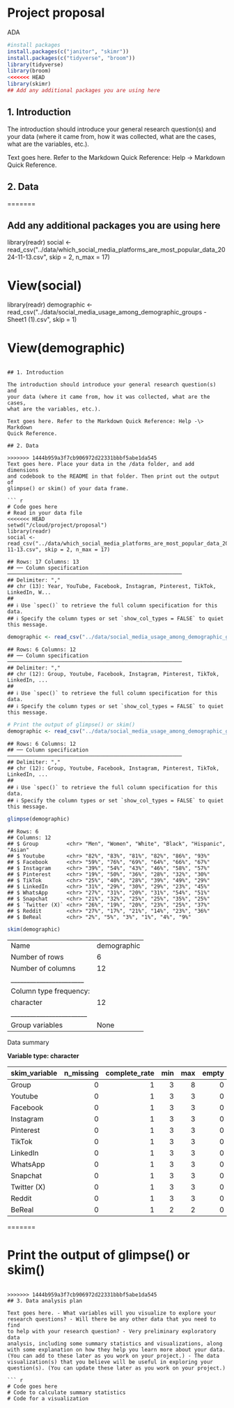 Project proposal
================
ADA

``` r
#install packages 
install.packages(c("janitor", "skimr"))
install.packages(c("tidyverse", "broom"))
library(tidyverse)
library(broom)
<<<<<<< HEAD
library(skimr)
## Add any additional packages you are using here
```

## 1. Introduction

The introduction should introduce your general research question(s) and
your data (where it came from, how it was collected, what are the cases,
what are the variables, etc.).

Text goes here. Refer to the Markdown Quick Reference: Help -\> Markdown
Quick Reference.

## 2. Data

=======
## Add any additional packages you are using here
library(readr)
social <- read_csv("../data/which_social_media_platforms_are_most_popular_data_2024-11-13.csv", 
    skip = 2, n_max = 17)
# View(social)

library(readr)
demographic <- read_csv("../data/social_media_usage_among_demographic_groups - Sheet1 (1).csv", 
    skip = 1)
# View(demographic)
```

## 1. Introduction

The introduction should introduce your general research question(s) and
your data (where it came from, how it was collected, what are the cases,
what are the variables, etc.).

Text goes here. Refer to the Markdown Quick Reference: Help -\> Markdown
Quick Reference.

## 2. Data

>>>>>>> 1444b959a3f7cb906972d22331bbbf5abe1da545
Text goes here. Place your data in the /data folder, and add dimensions
and codebook to the README in that folder. Then print out the output of
glimpse() or skim() of your data frame.

``` r
# Code goes here
# Read in your data file
<<<<<<< HEAD
setwd("/cloud/project/proposal")
library(readr)
social <- read_csv("../data/which_social_media_platforms_are_most_popular_data_2024-11-13.csv", skip = 2, n_max = 17)
```

    ## Rows: 17 Columns: 13
    ## ── Column specification ────────────────────────────────────────────────────────
    ## Delimiter: ","
    ## chr (13): Year, YouTube, Facebook, Instagram, Pinterest, TikTok, LinkedIn, W...
    ## 
    ## ℹ Use `spec()` to retrieve the full column specification for this data.
    ## ℹ Specify the column types or set `show_col_types = FALSE` to quiet this message.

``` r
demographic <- read_csv("../data/social_media_usage_among_demographic_groups - Sheet1 (1).csv", skip = 1)
```

    ## Rows: 6 Columns: 12
    ## ── Column specification ────────────────────────────────────────────────────────
    ## Delimiter: ","
    ## chr (12): Group, Youtube, Facebook, Instagram, Pinterest, TikTok, LinkedIn, ...
    ## 
    ## ℹ Use `spec()` to retrieve the full column specification for this data.
    ## ℹ Specify the column types or set `show_col_types = FALSE` to quiet this message.

``` r
# Print the output of glimpse() or skim()
demographic <- read_csv("../data/social_media_usage_among_demographic_groups - Sheet1 (1).csv", skip = 1)
```

    ## Rows: 6 Columns: 12
    ## ── Column specification ────────────────────────────────────────────────────────
    ## Delimiter: ","
    ## chr (12): Group, Youtube, Facebook, Instagram, Pinterest, TikTok, LinkedIn, ...
    ## 
    ## ℹ Use `spec()` to retrieve the full column specification for this data.
    ## ℹ Specify the column types or set `show_col_types = FALSE` to quiet this message.

``` r
glimpse(demographic)
```

    ## Rows: 6
    ## Columns: 12
    ## $ Group         <chr> "Men", "Women", "White", "Black", "Hispanic", "Asian"
    ## $ Youtube       <chr> "82%", "83%", "81%", "82%", "86%", "93%"
    ## $ Facebook      <chr> "59%", "76%", "69%", "64%", "66%", "67%"
    ## $ Instagram     <chr> "39%", "54%", "43%", "46%", "58%", "57%"
    ## $ Pinterest     <chr> "19%", "50%", "36%", "28%", "32%", "30%"
    ## $ TikTok        <chr> "25%", "40%", "28%", "39%", "49%", "29%"
    ## $ LinkedIn      <chr> "31%", "29%", "30%", "29%", "23%", "45%"
    ## $ WhatsApp      <chr> "27%", "31%", "20%", "31%", "54%", "51%"
    ## $ Snapchat      <chr> "21%", "32%", "25%", "25%", "35%", "25%"
    ## $ `Twitter (X)` <chr> "26%", "19%", "20%", "23%", "25%", "37%"
    ## $ Reddit        <chr> "27%", "17%", "21%", "14%", "23%", "36%"
    ## $ BeReal        <chr> "2%", "5%", "3%", "1%", "4%", "9%"

``` r
skim(demographic)
```

|                                                  |             |
|:-------------------------------------------------|:------------|
| Name                                             | demographic |
| Number of rows                                   | 6           |
| Number of columns                                | 12          |
| \_\_\_\_\_\_\_\_\_\_\_\_\_\_\_\_\_\_\_\_\_\_\_   |             |
| Column type frequency:                           |             |
| character                                        | 12          |
| \_\_\_\_\_\_\_\_\_\_\_\_\_\_\_\_\_\_\_\_\_\_\_\_ |             |
| Group variables                                  | None        |

Data summary

**Variable type: character**

| skim_variable | n_missing | complete_rate | min | max | empty | n_unique | whitespace |
|:--------------|----------:|--------------:|----:|----:|------:|---------:|-----------:|
| Group         |         0 |             1 |   3 |   8 |     0 |        6 |          0 |
| Youtube       |         0 |             1 |   3 |   3 |     0 |        5 |          0 |
| Facebook      |         0 |             1 |   3 |   3 |     0 |        6 |          0 |
| Instagram     |         0 |             1 |   3 |   3 |     0 |        6 |          0 |
| Pinterest     |         0 |             1 |   3 |   3 |     0 |        6 |          0 |
| TikTok        |         0 |             1 |   3 |   3 |     0 |        6 |          0 |
| LinkedIn      |         0 |             1 |   3 |   3 |     0 |        5 |          0 |
| WhatsApp      |         0 |             1 |   3 |   3 |     0 |        5 |          0 |
| Snapchat      |         0 |             1 |   3 |   3 |     0 |        4 |          0 |
| Twitter (X)   |         0 |             1 |   3 |   3 |     0 |        6 |          0 |
| Reddit        |         0 |             1 |   3 |   3 |     0 |        6 |          0 |
| BeReal        |         0 |             1 |   2 |   2 |     0 |        6 |          0 |

=======
# Print the output of glimpse() or skim()
```

>>>>>>> 1444b959a3f7cb906972d22331bbbf5abe1da545
## 3. Data analysis plan

Text goes here. - What variables will you visualize to explore your
research questions? - Will there be any other data that you need to find
to help with your research question? - Very preliminary exploratory data
analysis, including some summary statistics and visualizations, along
with some explanation on how they help you learn more about your data.
(You can add to these later as you work on your project.) - The data
visualization(s) that you believe will be useful in exploring your
question(s). (You can update these later as you work on your project.)

``` r
# Code goes here
# Code to calculate summary statistics
# Code for a visualization
```
